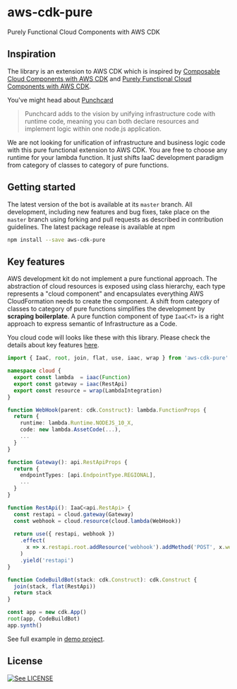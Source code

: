 # aws-cdk-pure

Purely Functional Cloud Components with AWS CDK


## Inspiration

The library is an extension to AWS CDK which is inspired by [Composable Cloud Components with AWS CDK](https://i.am.fog.fish/2019/07/28/composable-cloud-components-with-aws-cdk.html) and [Purely Functional Cloud Components with AWS CDK](https://i.am.fog.fish/2019/08/23/purely-functional-cloud-with-aws-cdk.html).


You've might head about [Punchcard](https://github.com/sam-goodwin/punchcard) 
> Punchcard adds to the vision by unifying infrastructure code with runtime code, meaning you can both declare resources and implement logic within one node.js application.

We are not looking for unification of infrastructure and business logic code with this pure functional extension to AWS CDK. You are free to choose any runtime for your lambda function. It just shifts IaaC development paradigm from category of classes to category of pure functions.

## Getting started

The latest version of the bot is available at its `master` branch. All development, including new features and bug fixes, take place on the `master` branch using forking and pull requests as described in contribution guidelines. The latest package release is available at npm

```bash
npm install --save aws-cdk-pure
```

## Key features 

AWS development kit do not implement a pure functional approach. The abstraction of cloud resources is exposed using class hierarchy, each type represents a "cloud component" and encapsulates everything AWS CloudFormation needs to create the component. A shift from category of classes to category of pure functions simplifies the development by **scraping boilerplate**. A pure function component of type `IaaC<T>` is a right approach to express semantic of Infrastructure as a Code.

You cloud code will looks like these with this library. Please check the details about key features [here](https://i.am.fog.fish/2019/08/23/purely-functional-cloud-with-aws-cdk.html).

```typescript
import { IaaC, root, join, flat, use, iaac, wrap } from 'aws-cdk-pure'

namespace cloud {
  export const lambda  = iaac(Function)
  export const gateway = iaac(RestApi)
  export const resource = wrap(LambdaIntegration)
}

function WebHook(parent: cdk.Construct): lambda.FunctionProps {
  return {
    runtime: lambda.Runtime.NODEJS_10_X,
    code: new lambda.AssetCode(...),
    ...
  }
}

function Gateway(): api.RestApiProps {
  return {
    endpointTypes: [api.EndpointType.REGIONAL],
    ...
  }
}

function RestApi(): IaaC<api.RestApi> {
  const restapi = cloud.gateway(Gateway)
  const webhook = cloud.resource(cloud.lambda(WebHook))
  
  return use({ restapi, webhook })
    .effect(
      x => x.restapi.root.addResource('webhook').addMethod('POST', x.webhook)
    )
    .yield('restapi')
}

function CodeBuildBot(stack: cdk.Construct): cdk.Construct {
  join(stack, flat(RestApi))
  return stack
}

const app = new cdk.App()
root(app, CodeBuildBot)
app.synth()
```

See full example in [demo project](https://github.com/fogfish/code-build-bot).

## License

[![See LICENSE](https://img.shields.io/github/license/fogfish/aws-cdk-pure.svg?style=for-the-badge)](LICENSE)
